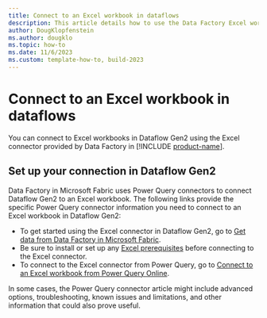 ```yaml
---
title: Connect to an Excel workbook in dataflows
description: This article details how to use the Data Factory Excel workbook connector in Microsoft Fabric to create an Excel workbook connection in dataflows.
author: DougKlopfenstein
ms.author: dougklo
ms.topic: how-to
ms.date: 11/6/2023
ms.custom: template-how-to, build-2023
---
```


# Connect to an Excel workbook in dataflows

You can connect to Excel workbooks in Dataflow Gen2 using the Excel connector provided by Data Factory in [!INCLUDE [product-name](../includes/product-name.md)].

## Set up your connection in Dataflow Gen2

Data Factory in Microsoft Fabric uses Power Query connectors to connect Dataflow Gen2 to an Excel workbook. The following links provide the specific Power Query connector information you need to connect to an Excel workbook in Dataflow Gen2:

* To get started using the Excel connector in Dataflow Gen2, go to [Get data from Data Factory in Microsoft Fabric](/power-query/where-to-get-data#get-data-from-data-factory-in-microsoft-fabric).
* Be sure to install or set up any [Excel prerequisites](/power-query/connectors/excel#prerequisites) before connecting to the Excel connector.
* To connect to the Excel connector from Power Query, go to [Connect to an Excel workbook from Power Query Online](/power-query/connectors/excel#connect-to-an-excel-workbook-from-power-query-online).

In some cases, the Power Query connector article might include advanced options, troubleshooting, known issues and limitations, and other information that could also prove useful.
